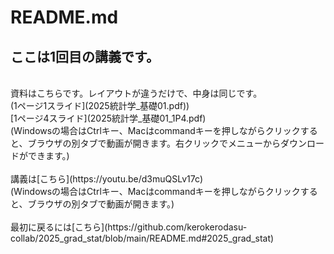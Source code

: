 # README.md
## ここは1回目の講義です。 </br>
</br>
資料はこちらです。レイアウトが違うだけで、中身は同じです。</br>
(1ページ1スライド](2025統計学_基礎01.pdf)) </br>
[1ページ4スライド](2025統計学_基礎01_1P4.pdf)</br>
(Windowsの場合はCtrlキー、Macはcommandキーを押しながらクリックすると、ブラウザの別タブで動画が開きます。右クリックでメニューからダウンロードができます。)</br>
</br>
講義は[こちら](https://youtu.be/d3muQSLv17c)</br>
(Windowsの場合はCtrlキー、Macはcommandキーを押しながらクリックすると、ブラウザの別タブで動画が開きます。)</br>
</br>
最初に戻るには[こちら](https://github.com/kerokerodasu-collab/2025_grad_stat/blob/main/README.md#2025_grad_stat)
